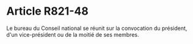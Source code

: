# Article R821-48

Le bureau du Conseil national se réunit sur la convocation du président, d'un vice-président ou de la moitié de ses membres.